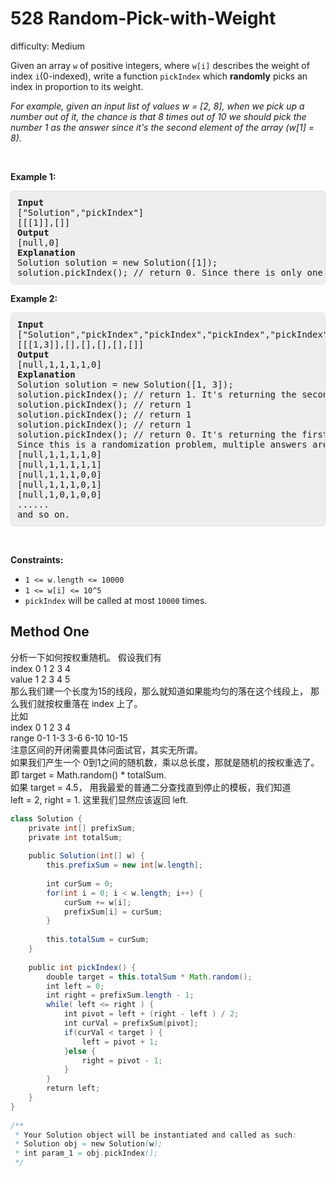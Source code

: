 # 528 Random-Pick-with-Weight

difficulty: Medium

<style>
        section pre{
          background-color: #eee;
          border: 1px solid #ddd;
          padding:10px;
          border-radius: 5px;
        }
      </style>
<section>
<div><p>Given an array <code>w</code> of positive integers, where <code>w[i]</code> describes the weight of index <code>i</code>(0-indexed), write a function <code>pickIndex</code>&nbsp;which <strong>randomly</strong>&nbsp;picks an index&nbsp;in proportion&nbsp;to its weight.</p>
<p><em>For example, given an input list of values w = [2, 8], when we pick up a number out of it, the chance is that 8&nbsp;times out of 10 we should pick the number 1&nbsp;as the answer since it's the second element of the array (w[1] = 8).</em></p>
<p>&nbsp;</p>
<p><strong>Example 1:</strong></p>
<pre><strong>Input</strong>
["Solution","pickIndex"]
[[[1]],[]]
<strong>Output</strong>
[null,0]
<strong>Explanation</strong>
Solution solution = new Solution([1]);
solution.pickIndex(); // return 0. Since there is only one single element on the array the only option is to return the first element.
</pre>
<p><strong>Example 2:</strong></p>
<pre><strong>Input</strong>
["Solution","pickIndex","pickIndex","pickIndex","pickIndex","pickIndex"]
[[[1,3]],[],[],[],[],[]]
<strong>Output</strong>
[null,1,1,1,1,0]
<strong>Explanation</strong>
Solution solution = new Solution([1, 3]);
solution.pickIndex(); // return 1. It's returning the second element (index = 1) that has probability of 3/4.
solution.pickIndex(); // return 1
solution.pickIndex(); // return 1
solution.pickIndex(); // return 1
solution.pickIndex(); // return 0. It's returning the first element (index = 0) that has probability of 1/4.
Since this is a randomization problem, multiple answers are allowed so the following outputs can be considered correct :
[null,1,1,1,1,0]
[null,1,1,1,1,1]
[null,1,1,1,0,0]
[null,1,1,1,0,1]
[null,1,0,1,0,0]
......
and so on.
</pre>
<p>&nbsp;</p>
<p><strong>Constraints:</strong></p>
<ul>
	<li><code>1 &lt;= w.length &lt;= 10000</code></li>
	<li><code>1 &lt;= w[i] &lt;= 10^5</code></li>
	<li><code>pickIndex</code>&nbsp;will be called at most <code>10000</code> times.</li>
</ul>
</div></section>
 
 ## Method One 
分析一下如何按权重随机。
假设我们有    
index 0 1 2 3 4       
value 1 2 3 4 5     
那么我们建一个长度为15的线段，那么就知道如果能均匀的落在这个线段上，
那么我们就按权重落在 index 上了。    
比如     
index  0    1   2   3     4   
range 0-1  1-3 3-6 6-10 10-15   
注意区间的开闭需要具体问面试官，其实无所谓。    
如果我们产生一个 0到1之间的随机数，乘以总长度，那就是随机的按权重选了。    
即 target = Math.random() * totalSum.    
如果 target = 4.5， 用我最爱的普通二分查找直到停止的模板，我们知道     
left = 2, right = 1. 这里我们显然应该返回 left.

```Java
class Solution {
    private int[] prefixSum;
    private int totalSum;
    
    public Solution(int[] w) {
        this.prefixSum = new int[w.length];
        
        int curSum = 0;
        for(int i = 0; i < w.length; i++) {
            curSum += w[i];
            prefixSum[i] = curSum;
        }
        
        this.totalSum = curSum;
    }
    
    public int pickIndex() {
        double target = this.totalSum * Math.random();
        int left = 0;
        int right = prefixSum.length - 1;
        while( left <= right ) {
            int pivot = left + (right - left ) / 2;
            int curVal = prefixSum[pivot];
            if(curVal < target ) {
                left = pivot + 1;
            }else {
                right = pivot - 1;
            }
        }
        return left;
    }
}
​
/**
 * Your Solution object will be instantiated and called as such:
 * Solution obj = new Solution(w);
 * int param_1 = obj.pickIndex();
 */
​
```
